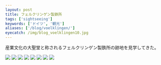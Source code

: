 ```yaml
---
layout: post
title: フェルクリンゲン製鉄所
tags: ['sightseeing']
keywords: ['ドイツ', '観光']
aliases: ['/blog/voelklingen/']
eyecatch: /img/blog_voelklingen10.jpg
---
```


産業文化の大聖堂と称されるフェルクリンゲン製鉄所の跡地を見学してきた。

<img src="/img/blog_voelklingen01.jpg" class="image-on-frame image-fade">

<img src="/img/blog_voelklingen02.jpg" class="image-on-frame image-fade">

<img src="/img/blog_voelklingen03.jpg" class="image-on-frame image-fade">

<img src="/img/blog_voelklingen04.jpg" class="image-on-frame image-fade">

<img src="/img/blog_voelklingen05.jpg" class="image-on-frame image-fade">

<img src="/img/blog_voelklingen06.jpg" class="image-on-frame image-fade">

<img src="/img/blog_voelklingen07.jpg" class="image-on-frame image-fade">

<img src="/img/blog_voelklingen08.jpg" class="image-on-frame image-fade">